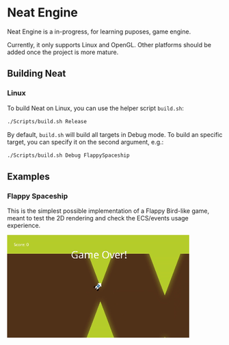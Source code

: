# Neat Engine

Neat Engine is a in-progress, for learning puposes, game engine.

Currently, it only supports Linux and OpenGL. Other platforms should be added once the project is more mature.

## Building Neat
### Linux
To build Neat on Linux, you can use the helper script `build.sh`:
```Bash
./Scripts/build.sh Release
```

By default, `build.sh` will build all targets in Debug mode. To build an specific target, you can specify it on the second argument, e.g.:
```Bash
./Scripts/build.sh Debug FlappySpaceship
```

## Examples
### Flappy Spaceship
This is the simplest possible implementation of a Flappy Bird-like game, meant to test the 2D rendering and check the ECS/events usage experience.

![Flappy Spaceship](Resources/Images/FlappySpaceship.gif)
